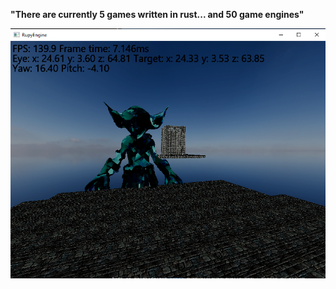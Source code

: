 **"There are currently 5 games written in rust... and 50 game engines"**

![screenshot](./image.png)